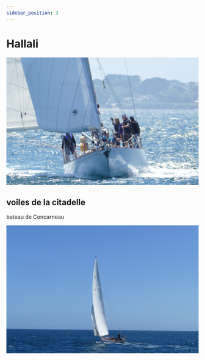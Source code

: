 ```yaml
---
sidebar_position: 3
---
```


 # Hallali
 ![mon bate](/img/hal1.jpeg "Breizh Cup 2024")
 ## voiles de la citadelle
 bateau de Concarneau
 


  
   
  

  ![mon bate](/img/hal6.jpeg "Breizh Cup 2024")